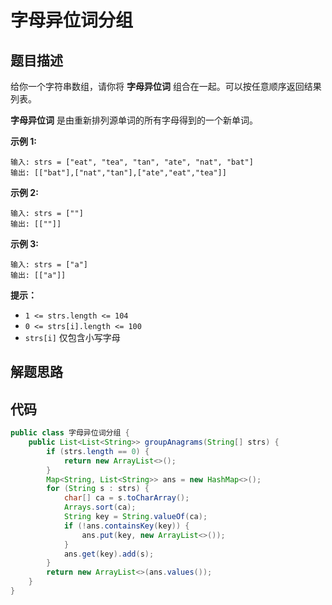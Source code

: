 # 字母异位词分组



## 题目描述

给你一个字符串数组，请你将 **字母异位词** 组合在一起。可以按任意顺序返回结果列表。

**字母异位词** 是由重新排列源单词的所有字母得到的一个新单词。

 

**示例 1:**

```
输入: strs = ["eat", "tea", "tan", "ate", "nat", "bat"]
输出: [["bat"],["nat","tan"],["ate","eat","tea"]]
```

**示例 2:**

```
输入: strs = [""]
输出: [[""]]
```

**示例 3:**

```
输入: strs = ["a"]
输出: [["a"]]
```

 

**提示：**

- `1 <= strs.length <= 104`
- `0 <= strs[i].length <= 100`
- `strs[i]` 仅包含小写字母



## 解题思路



## 代码

```java
public class 字母异位词分组 {
    public List<List<String>> groupAnagrams(String[] strs) {
        if (strs.length == 0) {
            return new ArrayList<>();
        }
        Map<String, List<String>> ans = new HashMap<>();
        for (String s : strs) {
            char[] ca = s.toCharArray();
            Arrays.sort(ca);
            String key = String.valueOf(ca);
            if (!ans.containsKey(key)) {
                ans.put(key, new ArrayList<>());
            }
            ans.get(key).add(s);
        }
        return new ArrayList<>(ans.values());
    }
}
```

